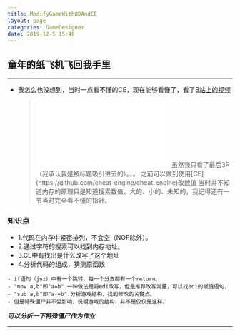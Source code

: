 ```yaml
---
title: ModifyGameWithODAndCE
layout: page
categories: GameDesigner
date: 2019-12-5 15:46
---
```

## __童年的纸飞机飞回我手里__
<hr/>

- 我怎么也没想到，当时一点看不懂的CE，现在能够看懂了，看了[B站上的视频](https://www.bilibili.com/video/av77758280)
  > <iframe src="//player.bilibili.com/player.html?aid=77758280&cid=133021550&page=1" scrolling="no" border="0" frameborder="no" framespacing="0" allowfullscreen="true"> </iframe>
  > 虽然我只看了最后3P（我承认我是被标题吸引进去的）。。。
  > 之前可以做到使用[CE](https://github.com/cheat-engine/cheat-engine)改数值
  > 当时并不知道内存的原理只是知道搜索数值，大的、小的、未知的，我记得还有一节当时完全看不懂的指针。

### 知识点
- 1.代码在内存中紧密排列，不会空（NOP除外）。
- 2.通过字符的搜索可以找到内存地址。
- 3.CE中有找出是什么改写了这个地址
- 4.分析代码的组成，猜测原函数

```
- if语句（jnz）中有一个跳转，每一个分支都有一个return。
- "mov a,b"即"a=b".一种做法是将edi改写，但是推荐改写常量，可以找edi的赋值语句，
- "sub a,b"即"a-=b".分析游戏结构，找到修改的关键点。
- 但是特殊僵尸并不受影响，说明游戏的结构，并不是仅仅是这样。
```

___可以分析一下特殊僵尸作为作业___

<hr>

